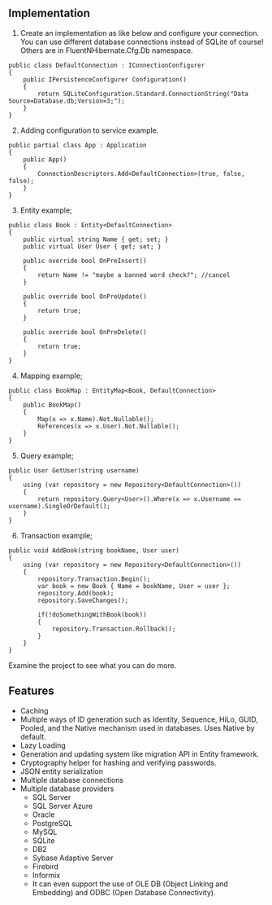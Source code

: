 ## Implementation
 1. Create an implementation as like below and configure your connection. You can use different database connections instead of SQLite of course! Others are in FluentNHibernate.Cfg.Db namespace.
```
public class DefaultConnection : IConnectionConfigurer
{
    public IPersistenceConfigurer Configuration()
    {
        return SQLiteConfiguration.Standard.ConnectionString("Data Source=Database.db;Version=3;");
    }
}
```
 2. Adding configuration to service example.
```
public partial class App : Application
{
    public App()
    {
        ConnectionDescriptors.Add<DefaultConnection>(true, false, false);
    }
}
```
 3. Entity example;
```
public class Book : Entity<DefaultConnection>
{
    public virtual string Name { get; set; }
    public virtual User User { get; set; }

    public override bool OnPreInsert()
    {
        return Name != "maybe a banned word check?"; //cancel
    }

    public override bool OnPreUpdate()
    {
        return true;
    }

    public override bool OnPreDelete()
    {
        return true;
    }
}
```
 4. Mapping example;
```
public class BookMap : EntityMap<Book, DefaultConnection>
{
    public BookMap()
    {
        Map(x => x.Name).Not.Nullable();
        References(x => x.User).Not.Nullable();
    }
}
```
 5. Query example;
```
public User GetUser(string username)
{
    using (var repository = new Repository<DefaultConnection>())
    {
        return repository.Query<User>().Where(x => x.Username == username).SingleOrDefault();
    }
}
```
 6. Transaction example;
```
public void AddBook(string bookName, User user)
{
    using (var repository = new Repository<DefaultConnection>())
    {
        repository.Transaction.Begin();
        var book = new Book { Name = bookName, User = user };
        repository.Add(book);
        repository.SaveChanges();
    
        if(!doSomethingWithBook(book))
        {
            repository.Transaction.Rollback();
        }
    }
}
```

Examine the project to see what you can do more.

## Features
- Caching
- Multiple ways of ID generation such as Identity, Sequence, HiLo, GUID, Pooled, and the Native mechanism used in databases. Uses Native by default.
- Lazy Loading
- Generation and updating system like migration API in Entity framework.
- Cryptography helper for hashing and verifying passwords.
- JSON entity serialization
-  Multiple database connections
 - Multiple database providers
   - SQL Server
   - SQL Server Azure
   - Oracle
   - PostgreSQL
   - MySQL
   - SQLite
   - DB2
   - Sybase Adaptive Server
   - Firebird
   - Informix
   - It can even support the use of OLE DB (Object Linking and Embedding) and ODBC (Open Database Connectivity). 